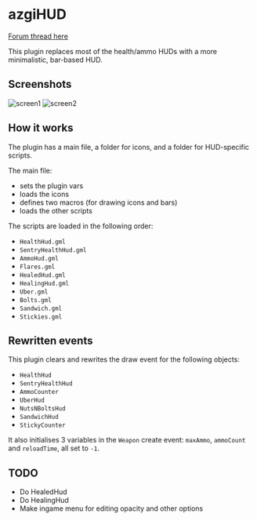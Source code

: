 # azgiHUD

[Forum thread here](http://www.ganggarrison.com/forums/index.php?topic=36339.0)

This plugin replaces most of the health/ammo HUDs with a more minimalistic, bar-based HUD.


## Screenshots

![screen1](https://cloud.githubusercontent.com/assets/6084941/19932866/d9fce148-a111-11e6-94a7-2ce5b543f159.png)
![screen2](https://cloud.githubusercontent.com/assets/6084941/19932867/da015fde-a111-11e6-8720-8b899ab3cafc.png)


## How it works

The plugin has a main file, a folder for icons, and a folder for HUD-specific scripts.

The main file:
 - sets the plugin vars
 - loads the icons
 - defines two macros (for drawing icons and bars)
 - loads the other scripts
 
The scripts are loaded in the following order:
 - `HealthHud.gml`
 - `SentryHealthHud.gml`
 - `AmmoHud.gml`
 - `Flares.gml`
 - `HealedHud.gml`
 - `HealingHud.gml`
 - `Uber.gml`
 - `Bolts.gml`
 - `Sandwich.gml`
 - `Stickies.gml`


## Rewritten events

This plugin clears and rewrites the draw event for the following objects:

 - `HealthHud`
 - `SentryHealthHud`
 - `AmmoCounter`
 - `UberHud`
 - `NutsNBoltsHud`
 - `SandwichHud`
 - `StickyCounter`
 
It also initialises 3 variables in the `Weapon` create event: `maxAmmo`, `ammoCount` and `reloadTime`, all set to `-1`.


## TODO

 - Do HealedHud
 - Do HealingHud
 - Make ingame menu for editing opacity and other options
